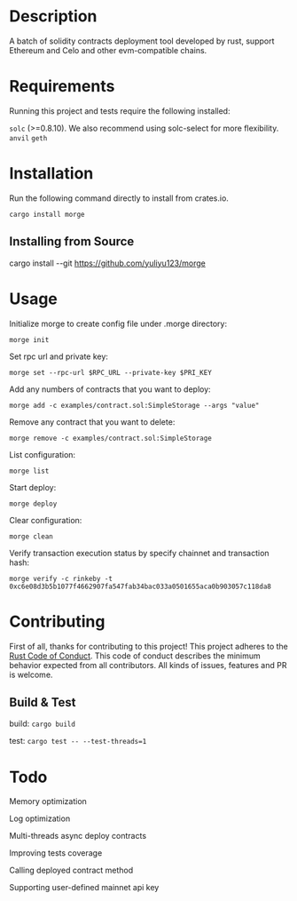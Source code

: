 
# Description
A batch of solidity contracts deployment tool developed by rust, support Ethereum and Celo and other evm-compatible chains.

# Requirements
Running this project
and tests require the following installed:

`solc` (>=0.8.10). We also recommend using solc-select for more flexibility.
`anvil`
`geth`

# Installation
Run the following command directly to install from crates.io.

`cargo install morge`

## Installing from Source

cargo install --git https://github.com/yuliyu123/morge


# Usage
Initialize morge to create config file under .morge directory:

`morge init`

Set rpc url and private key:

`morge set --rpc-url $RPC_URL --private-key $PRI_KEY`

Add any numbers of contracts that you want to deploy:

`morge add -c examples/contract.sol:SimpleStorage --args "value"`

Remove any contract that you want to delete:

`morge remove -c examples/contract.sol:SimpleStorage`

List configuration:

`morge list`

Start deploy:

`morge deploy`

Clear configuration:

`morge clean`

Verify transaction execution status by specify chainnet and transaction hash:

`morge verify -c rinkeby -t 0xc6e08d3b5b1077f4662907fa547fab34bac033a0501655aca0b903057c118da8`

# Contributing
First of all, thanks for contributing to this project! This project adheres to the [Rust Code of Conduct](https://github.com/rust-lang/rust/blob/master/CODE_OF_CONDUCT.md). This code of conduct describes the minimum behavior expected from all contributors. All kinds of issues, features and PR is welcome.

## Build & Test
build: `cargo build`

test: `cargo test -- --test-threads=1`

# Todo
Memory optimization

Log optimization

Multi-threads async deploy contracts

Improving tests coverage

Calling deployed contract method

Supporting user-defined mainnet api key